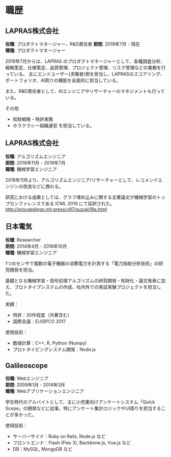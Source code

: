 # 職歴

## LAPRAS株式会社
**役職**: プロダクトマネージャー、R&D責任者
**期間**: 2019年7月 - 現在  
**職種**: プロダクトマネージャー

2019年7月からは、LAPRAS のプロダクトマネージャーとして、各種調査分析、戦略策定、仕様策定、品質管理、プロジェクト管理、リスク管理などの業務を行っている。
主にエンドユーザー(求職者)側を担当し、LAPRASのスコアリング、ポートフォリオ、AI周りの機能を全面的に担当している。

また、R&D責任者として、AIエンジニアやリサーチャーのマネジメントも行っている。

その他
* 知財戦略・特許実務
* ホラクラシー組織運営
を担当している。

## LAPRAS株式会社
**役職**: アルゴリズムエンジニア  
**期間**: 2018年11月 - 2019年7月  
**職種**: 機械学習エンジニア

2018年11月より、アルゴリズムエンジニア/リサーチャーとして、レコメンドエンジンの改良などに携わる。

研究における成果としては、グラフ埋め込みに関する主著論文が機械学習のトップカンファレンスである ICML 2019 にて採択された。
http://proceedings.mlr.press/v97/suzuki19a.html

## 日本電気
**役職**: Researcher  
**期間**: 2014年4月 - 2018年10月  
**職種**: 機械学習エンジニア

1つのセンサで複数の電子機器の消費電力を計測する「電力指紋分析技術」の研究開発を担当。

基礎となる機械学習・信号処理アルゴリズムの研究開発・知財化・論文発表に加え、プロトタイプシステムの作成、社内外での実証実験プロジェクトを担当した。

実績：
* 特許：30件程度（共著含む）
* 国際会議：EUSIPCO 2017

使用技術：
* 数値計算：C++, R, Python (Numpy)
* プロトタイピングシステム開発：Node.js

## Galileoscope
**役職**: Webエンジニア  
**期間**: 2009年1月 - 2014年3月  
**職種**: Webアプリケーションエンジニア

学生時代のアルバイトとして、主に小売業向けアンケートシステム「Quick Scope」の開発などに従事。特にアンケート集計ロジックやUI周りを担当することが多かった。

使用技術：
* サーバーサイド：Ruby on Rails, Node.js など
* フロントエンド：Flash (Flex 3), Backbone.js, Vue.js など
* DB：MySQL, MongoDB など 